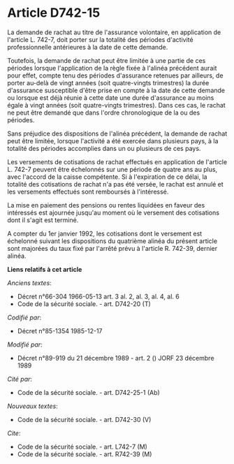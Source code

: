 # Article D742-15

La demande de rachat au titre de l'assurance volontaire, en application de l'article L. 742-7, doit porter sur la totalité
des périodes d'activité professionnelle antérieures à la date de cette demande. 

Toutefois, la demande de rachat peut être limitée à une partie de ces périodes lorsque l'application de la règle fixée à
l'alinéa précédent aurait pour effet, compte tenu des périodes d'assurance retenues par ailleurs, de porter au-delà de vingt
années (soit quatre-vingts trimestres) la durée d'assurance susceptible d'être prise en compte à la date de cette demande ou
lorsque est déjà réunie à cette date une durée d'assurance au moins égale à vingt années (soit quatre-vingts trimestres).
Dans ces cas, le rachat ne peut être demandé que dans l'ordre chronologique de la ou des périodes.

Sans préjudice des dispositions de l'alinéa précédent, la demande de rachat peut être limitée, lorsque l'activité a été
exercée dans plusieurs pays, à la totalité des périodes accomplies dans un ou plusieurs de ces pays. 

Les versements de cotisations de rachat effectués en application de l'article L. 742-7 peuvent être échelonnés sur une
période de quatre ans au plus, avec l'accord de la caisse compétente. Si à l'expiration de ce délai, la totalité des
cotisations de rachat n'a pas été versée, le rachat est annulé et les versements effectués sont remboursés à l'intéressé. 

La mise en paiement des pensions ou rentes liquidées en faveur des intéressés est ajournée jusqu'au moment où le versement
des cotisations dont il s'agit est terminé.

A compter du 1er janvier 1992, les cotisations dont le versement est échelonné suivant les dispositions du quatrième alinéa
du présent article sont majorées du taux fixé par l'arrêté prévu à l'article R. 742-39, dernier alinéa.

**Liens relatifs à cet article**

_Anciens textes_:

  - Décret n°66-304 1966-05-13 art. 3 al. 2, al. 3, al. 4, al. 6
  - Code de la sécurité sociale. - art. D742-20 (T)

_Codifié par_:

  - Décret n°85-1354 1985-12-17

_Modifié par_:

  - Décret n°89-919 du 21 décembre 1989 - art. 2 () JORF 23 décembre 1989

_Cité par_:

  - Code de la sécurité sociale. - art. D742-25-1 (Ab)

_Nouveaux textes_:

  - Code de la sécurité sociale. - art. D742-30 (V)

_Cite_:

  - Code de la sécurité sociale. - art. L742-7 (M)
  - Code de la sécurité sociale. - art. R742-39 (M)

